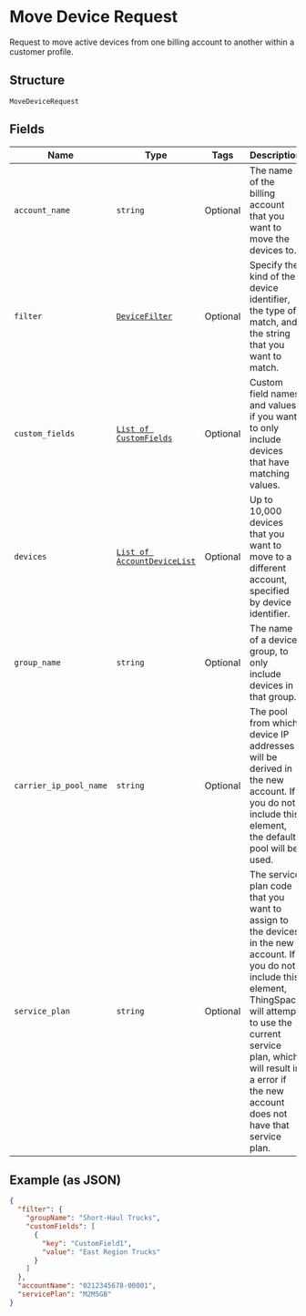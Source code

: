 
# Move Device Request

Request to move active devices from one billing account to another within a customer profile.

## Structure

`MoveDeviceRequest`

## Fields

| Name | Type | Tags | Description |
|  --- | --- | --- | --- |
| `account_name` | `string` | Optional | The name of the billing account that you want to move the devices to. |
| `filter` | [`DeviceFilter`](../../doc/models/device-filter.md) | Optional | Specify the kind of the device identifier, the type of match, and the string that you want to match. |
| `custom_fields` | [`List of CustomFields`](../../doc/models/custom-fields.md) | Optional | Custom field names and values, if you want to only include devices that have matching values. |
| `devices` | [`List of AccountDeviceList`](../../doc/models/account-device-list.md) | Optional | Up to 10,000 devices that you want to move to a different account, specified by device identifier. |
| `group_name` | `string` | Optional | The name of a device group, to only include devices in that group. |
| `carrier_ip_pool_name` | `string` | Optional | The pool from which device IP addresses will be derived in the new account. If you do not include this element, the default pool will be used. |
| `service_plan` | `string` | Optional | The service plan code that you want to assign to the devices in the new account. If you do not include this element, ThingSpace will attempt to use the current service plan, which will result in a error if the new account does not have that service plan. |

## Example (as JSON)

```json
{
  "filter": {
    "groupName": "Short-Haul Trucks",
    "customFields": [
      {
        "key": "CustomField1",
        "value": "East Region Trucks"
      }
    ]
  },
  "accountName": "0212345678-00001",
  "servicePlan": "M2M5GB"
}
```

